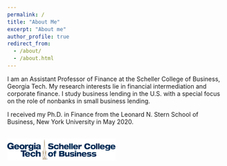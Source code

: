 ```yaml
---
permalink: /
title: "About Me"
excerpt: "About me"
author_profile: true
redirect_from: 
  - /about/
  - /about.html
---
```



I am an Assistant Professor of Finance at the Scheller College of Business, Georgia Tech. My research interests lie in financial intermediation and corporate finance. I study business lending in the U.S. with a special focus on the role of nonbanks in small business lending. 

I received my Ph.D. in Finance from the Leonard N. Stern School of Business, New York University in May 2020. 

<br style="margin-bottom:100cm;"/><img src='/images/Scheller-MBA-Logo.png' height='50' width='250' align='left' margin='10cm'>
